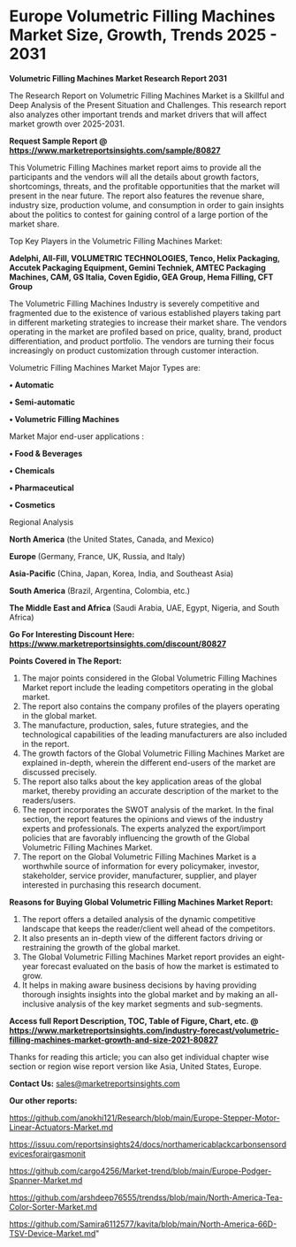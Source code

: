 # Europe Volumetric Filling Machines Market Size, Growth, Trends 2025 - 2031

<strong>Volumetric Filling Machines Market Research Report 2031</strong>

The Research Report on Volumetric Filling Machines Market is a Skillful and Deep Analysis of the Present Situation and Challenges. This research report also analyzes other important trends and market drivers that will affect market growth over 2025-2031.

<strong>Request Sample Report @ <a href=https://www.marketreportsinsights.com/sample/80827>https://www.marketreportsinsights.com/sample/80827</a></strong>

This Volumetric Filling Machines market report aims to provide all the participants and the vendors will all the details about growth factors, shortcomings, threats, and the profitable opportunities that the market will present in the near future. The report also features the revenue share, industry size, production volume, and consumption in order to gain insights about the politics to contest for gaining control of a large portion of the market share.

Top Key Players in the Volumetric Filling Machines Market:

<strong>Adelphi, All-Fill, VOLUMETRIC TECHNOLOGIES, Tenco, Helix Packaging, Accutek Packaging Equipment, Gemini Techniek, AMTEC Packaging Machines, CAM, GS Italia, Coven Egidio, GEA Group, Hema Filling, CFT Group</strong>

The Volumetric Filling Machines Industry is severely competitive and fragmented due to the existence of various established players taking part in different marketing strategies to increase their market share. The vendors operating in the market are profiled based on price, quality, brand, product differentiation, and product portfolio. The vendors are turning their focus increasingly on product customization through customer interaction.

Volumetric Filling Machines Market Major Types are:

<strong>• Automatic

• Semi-automatic

• Volumetric Filling Machines</strong>

Market Major end-user applications :

<strong>• Food & Beverages

• Chemicals

• Pharmaceutical

• Cosmetics</strong>

Regional Analysis

</u><strong><b>North America</b></strong> (the United States, Canada, and Mexico)

<strong><b>Europe </b></strong>(Germany, France, UK, Russia, and Italy)

<strong><b>Asia-Pacific</b></strong> (China, Japan, Korea, India, and Southeast Asia)

<strong><b>South America</b></strong> (Brazil, Argentina, Colombia, etc.)

<strong><b>The Middle East and Africa</b></strong> (Saudi Arabia, UAE, Egypt, Nigeria, and South Africa)

<strong>Go For Interesting Discount Here: <a href=https://www.marketreportsinsights.com/discount/80827>https://www.marketreportsinsights.com/discount/80827</a></strong>

<strong>Points Covered in The Report:</strong>
<ol>
  <li>The major points considered in the Global Volumetric Filling Machines Market report include the leading competitors operating in the global market.</li>
  <li>The report also contains the company profiles of the players operating in the global market.</li>
  <li>The manufacture, production, sales, future strategies, and the technological capabilities of the leading manufacturers are also included in the report.</li>
  <li>The growth factors of the Global Volumetric Filling Machines Market are explained in-depth, wherein the different end-users of the market are discussed precisely.</li>
  <li>The report also talks about the key application areas of the global market, thereby providing an accurate description of the market to the readers/users.</li>
  <li>The report incorporates the SWOT analysis of the market. In the final section, the report features the opinions and views of the industry experts and professionals. The experts analyzed the export/import policies that are favorably influencing the growth of the Global Volumetric Filling Machines Market.</li>
  <li>The report on the Global Volumetric Filling Machines Market is a worthwhile source of information for every policymaker, investor, stakeholder, service provider, manufacturer, supplier, and player interested in purchasing this research document.</li>
</ol>
<strong>Reasons for Buying Global Volumetric Filling Machines Market Report:</strong>

<ol>
  <li>The report offers a detailed analysis of the dynamic competitive landscape that keeps the reader/client well ahead of the competitors.</li>
  <li>It also presents an in-depth view of the different factors driving or restraining the growth of the global market.</li>
  <li>The Global Volumetric Filling Machines Market report provides an eight-year forecast evaluated on the basis of how the market is estimated to grow.</li>
  <li>It helps in making aware business decisions by having providing thorough insights insights into the global market and by making an all-inclusive analysis of the key market segments and sub-segments.</li>
</ol>
<strong>Access full Report Description, TOC, Table of Figure, Chart, etc. @ <a href=https://www.marketreportsinsights.com/industry-forecast/volumetric-filling-machines-market-growth-and-size-2021-80827>https://www.marketreportsinsights.com/industry-forecast/volumetric-filling-machines-market-growth-and-size-2021-80827</a></strong>


Thanks for reading this article; you can also get individual chapter wise section or region wise report version like Asia, United States, Europe.

<strong>Contact Us:</strong>
sales@marketreportsinsights.com

<strong>Our other reports:</strong>

<a href=https://github.com/anokhi121/Research/blob/main/Europe-Stepper-Motor-Linear-Actuators-Market.md>https://github.com/anokhi121/Research/blob/main/Europe-Stepper-Motor-Linear-Actuators-Market.md</a>

<a href=https://issuu.com/reportsinsights24/docs/northamericablackcarbonsensordevicesforairgasmonit>https://issuu.com/reportsinsights24/docs/northamericablackcarbonsensordevicesforairgasmonit</a>

<a href=https://github.com/cargo4256/Market-trend/blob/main/Europe-Podger-Spanner-Market.md>https://github.com/cargo4256/Market-trend/blob/main/Europe-Podger-Spanner-Market.md</a>

<a href=https://github.com/arshdeep76555/trendss/blob/main/North-America-Tea-Color-Sorter-Market.md>https://github.com/arshdeep76555/trendss/blob/main/North-America-Tea-Color-Sorter-Market.md</a>

<a href=https://github.com/Samira6112577/kavita/blob/main/North-America-66D-TSV-Device-Market.md>https://github.com/Samira6112577/kavita/blob/main/North-America-66D-TSV-Device-Market.md</a>"
